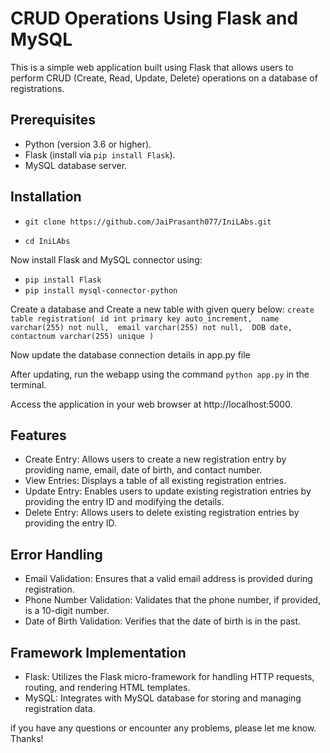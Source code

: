# CRUD Operations Using Flask and MySQL

This is a simple web application built using Flask that allows users to perform CRUD (Create, Read, Update, Delete) operations on a database of registrations.

## Prerequisites

- Python (version 3.6 or higher).
- Flask (install via `pip install Flask`).
- MySQL database server.

## Installation

- `git clone https://github.com/JaiPrasanth077/IniLAbs.git`
    
- `cd IniLAbs`

Now install Flask and MySQL connector using:
   - `pip install Flask`
   - `pip install mysql-connector-python`

Create a database and Create a new table with given query below:
    `create table registration(
        id int primary key auto_increment, 
        name varchar(255) not null, 
        email varchar(255) not null, 
        DOB date, 
        contactnum varchar(255) unique
    )`

Now update the database connection details in app.py file

After updating, run the webapp using the command 
    `python app.py` in the terminal.

Access the application in your web browser at http://localhost:5000.

## Features
- Create Entry: Allows users to create a new registration entry by providing name, email, date of birth, and contact number.
- View Entries: Displays a table of all existing registration entries.
- Update Entry: Enables users to update existing registration entries by providing the entry ID and modifying the details.
- Delete Entry: Allows users to delete existing registration entries by providing the entry ID.

## Error Handling
- Email Validation: Ensures that a valid email address is provided during registration.
- Phone Number Validation: Validates that the phone number, if provided, is a 10-digit number.
- Date of Birth Validation: Verifies that the date of birth is in the past.

## Framework Implementation
- Flask: Utilizes the Flask micro-framework for handling HTTP requests, routing, and rendering HTML templates.
- MySQL: Integrates with MySQL database for storing and managing registration data.

if you have any questions or encounter any problems, please let me know. Thanks!
